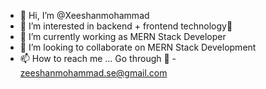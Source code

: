 - 👋 Hi, I’m @Xeeshanmohammad
- 👀 I’m interested in backend + frontend technology💛
- 🌱 I’m currently working as MERN Stack Developer
- 💞️ I’m looking to collaborate on MERN Stack Development
- 📫 How to reach me ... Go through 📧 - zeeshanmohammad.se@gmail.com

<!---
Xeeshanmohammad/Xeeshanmohammad is a ✨ special ✨ repository because its `README.md` (this file) appears on your GitHub profile.
You can click the Preview link to take a look at your changes.
--->

